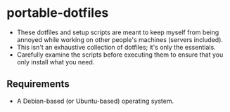 # portable-dotfiles

- These dotfiles and setup scripts are meant to keep myself from being annoyed while working on other people's machines (servers included). 
- This isn't an exhaustive collection of dotfiles; it's only the essentials.
- Carefully examine the scripts before executing them to ensure that you only install what you need.

## Requirements

- A Debian-based (or Ubuntu-based) operating system.
